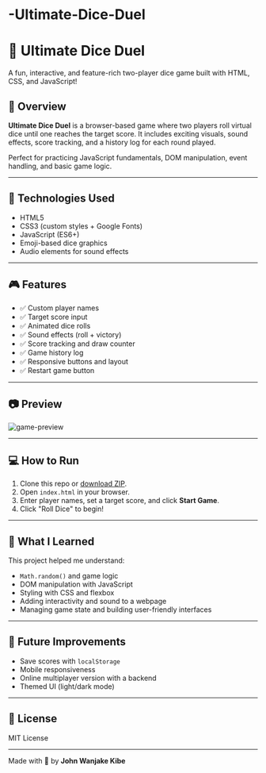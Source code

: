 # -Ultimate-Dice-Duel
# 🎲 Ultimate Dice Duel

A fun, interactive, and feature-rich two-player dice game built with HTML, CSS, and JavaScript!



## 🚀 Overview

**Ultimate Dice Duel** is a browser-based game where two players roll virtual dice until one reaches the target score. It includes exciting visuals, sound effects, score tracking, and a history log for each round played.

Perfect for practicing JavaScript fundamentals, DOM manipulation, event handling, and basic game logic.

---

## 🔧 Technologies Used

- HTML5
- CSS3 (custom styles + Google Fonts)
- JavaScript (ES6+)
- Emoji-based dice graphics
- Audio elements for sound effects

---

## 🎮 Features

- ✅ Custom player names
- ✅ Target score input
- ✅ Animated dice rolls
- ✅ Sound effects (roll + victory)
- ✅ Score tracking and draw counter
- ✅ Game history log
- ✅ Responsive buttons and layout
- ✅ Restart game button

---

## 📷 Preview

![game-preview](preview.gif) <!-- Replace this with your own GIF or screenshot -->

---

## 💻 How to Run

1. Clone this repo or [download ZIP](https://github.com/YOUR-USERNAME/ultimate-dice-duel).
2. Open `index.html` in your browser.
3. Enter player names, set a target score, and click **Start Game**.
4. Click "Roll Dice" to begin!

---

## 🧠 What I Learned

This project helped me understand:
- `Math.random()` and game logic
- DOM manipulation with JavaScript
- Styling with CSS and flexbox
- Adding interactivity and sound to a webpage
- Managing game state and building user-friendly interfaces

---

## 🧱 Future Improvements

- Save scores with `localStorage`
- Mobile responsiveness
- Online multiplayer version with a backend
- Themed UI (light/dark mode)

---

## 📜 License

MIT License

---

Made with 💙 by **John Wanjake Kibe**
